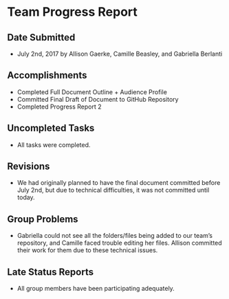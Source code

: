 # Team Progress Report
 
## Date Submitted 
* July 2nd, 2017 by Allison Gaerke, Camille Beasley, and Gabriella Berlanti 
 
## Accomplishments 
* Completed Full Document Outline + Audience Profile 
* Committed Final Draft of Document to GitHub Repository 
* Completed Progress Report 2 
 
## Uncompleted Tasks 
* All tasks were completed. 
 
## Revisions 
* We had originally planned to have the final document committed before July 2nd, but due to technical difficulties, it was not committed until today. 
 
## Group Problems
* Gabriella could not see all the folders/files being added to our team’s repository, and Camille faced trouble editing her files. Allison committed their work for them due to these technical issues. 
 
## Late Status Reports 
* All group members have been participating adequately. 
